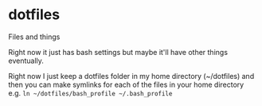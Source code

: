 # dotfiles
Files and things

Right now it just has bash settings but maybe it'll have other things eventually.

Right now I just keep a dotfiles folder in my home directory  (~/dotfiles) and then you can make symlinks for each of the files in your home directory  
e.g. `ln ~/dotfiles/bash_profile ~/.bash_profile`
